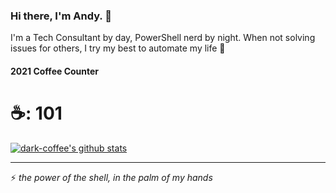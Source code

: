 ### Hi there, I'm Andy. 👋

I'm a Tech Consultant by day, PowerShell nerd by night. When not solving issues for others, I try my best to automate my life 🤖

#### 2021 Coffee Counter
# ☕: 101


[![dark-coffee's github stats](https://github-readme-stats.vercel.app/api?username=dark-coffee)](https://github.com/anuraghazra/github-readme-stats)

<!--
**dark-coffee/dark-coffee** is a ✨ _special_ ✨ repository because its `README.md` (this file) appears on your GitHub profile.

Here are some ideas to get you started:

- 🔭 I’m currently working on ...
- 🌱 I’m currently learning ...
- 👯 I’m looking to collaborate on ...
- 🤔 I’m looking for help with ...
- 💬 Ask me about ...
- 📫 How to reach me: ...
- 😄 Pronouns: ...
- ⚡ Fun fact: ...
-->
---
⚡ *the power of the shell, in the palm of my hands*

